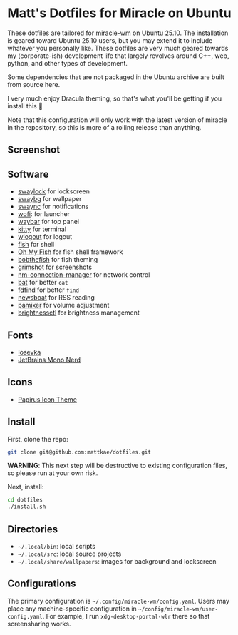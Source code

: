 # Matt's Dotfiles for Miracle on Ubuntu
These dotfiles are tailored for [miracle-wm](https://github.com/miracle-wm-org/miracle-wm)
on Ubuntu 25.10. The installation is geared toward Ubuntu 25.10 users, but you may extend
it to include whatever you personally like. These dotfiles are very much geared towards
my (corporate-ish) development life that largely revolves around C++, web, python,
and other types of development.

Some dependencies that are not packaged in the Ubuntu archive are built from
source here.

I very much enjoy Dracula theming, so that's what you'll be getting if you
install this 🧛

Note that this configuration will only work with the latest version of miracle in the
repository, so this is more of a rolling release than anything.

## Screenshot

## Software
- [swaylock](https://github.com/swaywm/swaylock) for lockscreen
- [swaybg](https://github.com/swaywm/swaybg) for wallpaper
- [swaync](https://github.com/ErikReider/SwayNotificationCenter) for notifications
- [wofi](https://github.com/SimplyCEO/wofi): for launcher
- [waybar](https://github.com/Alexays/Waybar) for top panel
- [kitty](https://sw.kovidgoyal.net/kitty/) for terminal
- [wlogout](https://github.com/ArtsyMacaw/wlogout) for logout
- [fish](https://fishshell.com/) for shell
- [Oh My Fish](https://github.com/oh-my-fish/oh-my-fish) for fish shell framework
- [bobthefish](https://github.com/oh-my-fish/theme-bobthefish) for fish theming
- [grimshot](https://man.archlinux.org/man/grimshot.1.en) for screenshots
- [nm-connection-manager](https://wiki.gnome.org/Projects/NetworkManager) for network control
- [bat](https://github.com/sharkdp/bat) for better `cat`
- [fdfind](https://github.com/sharkdp/fd) for better `find`
- [newsboat](https://github.com/newsboat/newsboat) for RSS reading
- [pamixer](https://github.com/cdemoulins/pamixer) for volume adjustment
- [brightnessctl](https://github.com/Hummer12007/brightnessctl) for brightness management

## Fonts
- [Iosevka](https://github.com/be5invis/Iosevka)
- [JetBrains Mono Nerd](https://github.com/ryanoasis/nerd-fonts)

## Icons
- [Papirus Icon Theme](https://github.com/PapirusDevelopmentTeam/papirus-icon-theme)

## Install
First, clone the repo:
```sh
git clone git@github.com:mattkae/dotfiles.git
```

**WARNING**: This next step will be destructive to existing configuration files,
so please run at your own risk.

Next, install:

```sh
cd dotfiles
./install.sh
```

## Directories
- `~/.local/bin`: local scripts
- `~/.local/src`: local source projects
- `~/.local/share/wallpapers`: images for background and lockscreen

## Configurations
The primary configuration is `~/.config/miracle-wm/config.yaml`. Users may place
any machine-specific configuration in `~/config/miracle-wm/user-config.yaml`.
For example, I run `xdg-desktop-portal-wlr` there so that screensharing works.
